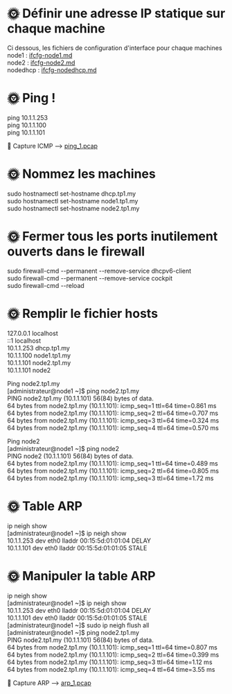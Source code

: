 # 🌞 Définir une adresse IP statique sur chaque machine  
Ci dessous, les fichiers de configuration d'interface pour chaque machines  
node1 : [ifcfg-node1.md](./ifcfg-node1.md)  
node2 : [ifcfg-node2.md](./ifcfg-node2.md)  
nodedhcp : [ifcfg-nodedhcp.md](./ifcfg-nodedhcp.md)  

# 🌞 Ping !
ping 10.1.1.253  
ping 10.1.1.100  
ping 10.1.1.101  

🦈 Capture ICMP  --> [ping_1.pcap](./ping_1.pcap)


# 🌞 Nommez les machines  
sudo hostnamectl set-hostname dhcp.tp1.my  
sudo hostnamectl set-hostname node1.tp1.my  
sudo hostnamectl set-hostname node2.tp1.my  

# 🌞 Fermer tous les ports inutilement ouverts dans le firewall
sudo firewall-cmd --permanent --remove-service dhcpv6-client  
sudo firewall-cmd --permanent --remove-service cockpit  
sudo firewall-cmd --reload  

# 🌞 Remplir le fichier hosts
127.0.0.1   localhost  
::1         localhost  
10.1.1.253  dhcp.tp1.my  
10.1.1.100  node1.tp1.my  
10.1.1.101  node2.tp1.my  
10.1.1.101  node2  

Ping node2.tp1.my  
[administrateur@node1 ~]$ ping node2.tp1.my  
PING node2.tp1.my (10.1.1.101) 56(84) bytes of data.  
64 bytes from node2.tp1.my (10.1.1.101): icmp_seq=1 ttl=64 time=0.861 ms  
64 bytes from node2.tp1.my (10.1.1.101): icmp_seq=2 ttl=64 time=0.707 ms  
64 bytes from node2.tp1.my (10.1.1.101): icmp_seq=3 ttl=64 time=0.324 ms  
64 bytes from node2.tp1.my (10.1.1.101): icmp_seq=4 ttl=64 time=0.570 ms  

Ping node2  
[administrateur@node1 ~]$ ping node2  
PING node2 (10.1.1.101) 56(84) bytes of data.  
64 bytes from node2.tp1.my (10.1.1.101): icmp_seq=1 ttl=64 time=0.489 ms  
64 bytes from node2.tp1.my (10.1.1.101): icmp_seq=2 ttl=64 time=0.805 ms  
64 bytes from node2.tp1.my (10.1.1.101): icmp_seq=3 ttl=64 time=1.72 ms  

# 🌞 Table ARP  
ip neigh show  
[administrateur@node1 ~]$ ip neigh show  
10.1.1.253 dev eth0 lladdr 00:15:5d:01:01:04 DELAY   
10.1.1.101 dev eth0 lladdr 00:15:5d:01:01:05 STALE   

# 🌞 Manipuler la table ARP  
ip neigh show  
[administrateur@node1 ~]$ ip neigh show  
10.1.1.253 dev eth0 lladdr 00:15:5d:01:01:04 DELAY  
10.1.1.101 dev eth0 lladdr 00:15:5d:01:01:05 STALE  
[administrateur@node1 ~]$ sudo ip neigh flush all  
[administrateur@node1 ~]$ ping node2.tp1.my  
PING node2.tp1.my (10.1.1.101) 56(84) bytes of data.  
64 bytes from node2.tp1.my (10.1.1.101): icmp_seq=1 ttl=64 time=0.807 ms  
64 bytes from node2.tp1.my (10.1.1.101): icmp_seq=2 ttl=64 time=0.399 ms  
64 bytes from node2.tp1.my (10.1.1.101): icmp_seq=3 ttl=64 time=1.12 ms  
64 bytes from node2.tp1.my (10.1.1.101): icmp_seq=4 ttl=64 time=3.55 ms  

🦈 Capture ARP --> [arp_1.pcap](arp_1.pcap)